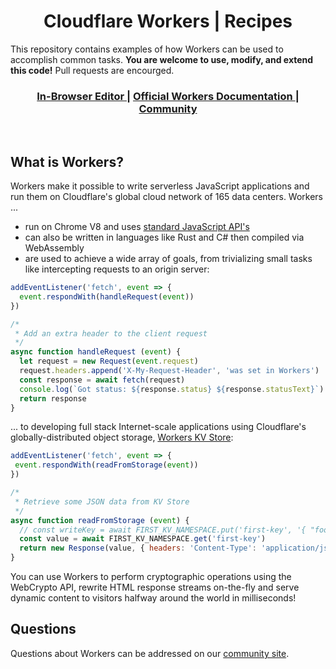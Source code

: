 <h1 align="center">Cloudflare Workers | Recipes</h1>

This repository contains examples of how Workers can be used to accomplish common tasks. **You are welcome to use, modify, and extend this code!** Pull requests are encourged.
  

<div align="center">
   <h3 align="center">
      <a href="https://cloudflareworkers.com/">
         In-Browser Editor
      </a>
      <span> | </span>
      <a href="https://developers.cloudflare.com/workers">
         Official Workers Documentation
      </a>
      <span> | </span>
      <a href="https://community.cloudflare.com/tags/workers">
         Community
      </a>
   </h3>
</div>

<br/>
  

## What is Workers?

Workers make it possible to write serverless JavaScript applications and run them on Cloudflare's global cloud network of 165 data centers. Workers ...
* run on Chrome V8 and uses [standard JavaScript API's](https://developers.cloudflare.com/workers/reference/)
* can also be written in languages like Rust and C# then compiled via WebAssembly
* are used to achieve a wide array of goals, from trivializing small tasks like intercepting requests to an origin server:
```js
addEventListener('fetch', event => {
  event.respondWith(handleRequest(event))
})

/*
 * Add an extra header to the client request
 */
async function handleRequest (event) {
  let request = new Request(event.request)
  request.headers.append('X-My-Request-Header', 'was set in Workers')
  const response = await fetch(request)
  console.log(`Got status: ${response.status} ${response.statusText}`)
  return response
}
```
... to developing full stack Internet-scale applications using Cloudflare's globally-distributed object storage, [Workers KV Store](https://developers.cloudflare.com/workers/kv/):
```js
addEventListener('fetch', event => {
 event.respondWith(readFromStorage(event))
})

/* 
 * Retrieve some JSON data from KV Store 
 */
async function readFromStorage (event) {
  // const writeKey = await FIRST_KV_NAMESPACE.put('first-key', '{ "foo": "bar" }')
  const value = await FIRST_KV_NAMESPACE.get('first-key')
  return new Response(value, { headers: 'Content-Type': 'application/json' })
}
```

You  can use Workers to perform cryptographic operations using the WebCrypto API, rewrite HTML response streams on-the-fly and serve dynamic content to visitors halfway around the world in milliseconds!

## Questions
Questions about Workers can be addressed on our [community site](https://community.cloudflare.com/tags/workers).
